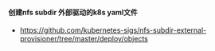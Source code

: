 #### 创建nfs subdir 外部驱动的k8s yaml文件
- https://github.com/kubernetes-sigs/nfs-subdir-external-provisioner/tree/master/deploy/objects
